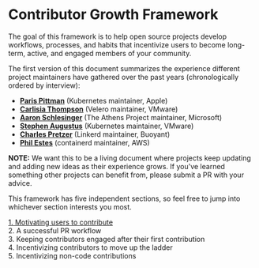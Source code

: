 # Contributor Growth Framework

The goal of this framework is to help open source projects develop workflows, processes, and habits that incentivize users to become long-term, active, and engaged members of your community. 

The first version of this document summarizes the experience different project maintainers have gathered over the past years (chronologically ordered by interview):

- [**Paris Pittman**](https://github.com/parispittman) (Kubernetes maintainer, Apple)
- [**Carlisia Thompson**](https://github.com/carlisia) (Velero maintainer, VMware)
- [**Aaron Schlesinger**](https://github.com/arschles) (The Athens Project maintainer, Microsoft)
- [**Stephen Augustus**](https://github.com/justaugustus) (Kubernetes maintainer, VMware)
- [**Charles Pretzer**](https://github.com/cpretzer) (Linkerd maintainer, Buoyant)
- [**Phil Estes**](https://github.com/estesp) (containerd maintainer, AWS)

**NOTE:** We want this to be a living document where projects keep updating and adding new ideas as their experience grows. If you've learned something other projects can benefit from, please submit a PR with your advice. 

This framework has five independent sections, so feel free to jump into whichever section interests you most.

[1. Motivating users to contribute](1-Motivating.md)  
2. A successful PR workflow   
3. Keeping contributors engaged after their first contribution   
4. Incentivizing contributors to move up the ladder  
5. Incentivizing non-code contributions    
